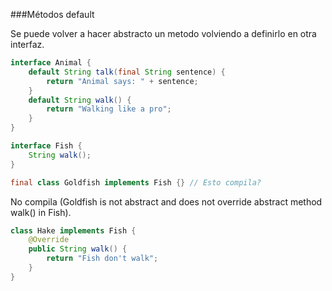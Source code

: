 ###Métodos default

Se puede volver a hacer abstracto un metodo volviendo a definirlo en otra interfaz. <!-- .element: class="fragment" --> 

```java
interface Animal {
    default String talk(final String sentence) {
        return "Animal says: " + sentence;
    }
    default String walk() {
        return "Walking like a pro";
    }
}

interface Fish {
    String walk();
}

```
<!-- .element: class="fragment" --> 

```java
final class Goldfish implements Fish {} // Esto compila?
```
<!-- .element: class="fragment" --> 
No compila (Goldfish is not abstract and does not override abstract method walk() in Fish). 
<!-- .element: class="fragment" --> 

```java
class Hake implements Fish {
    @Override
    public String walk() {
        return "Fish don't walk";
    }
}
```
<!-- .element: class="fragment" --> 